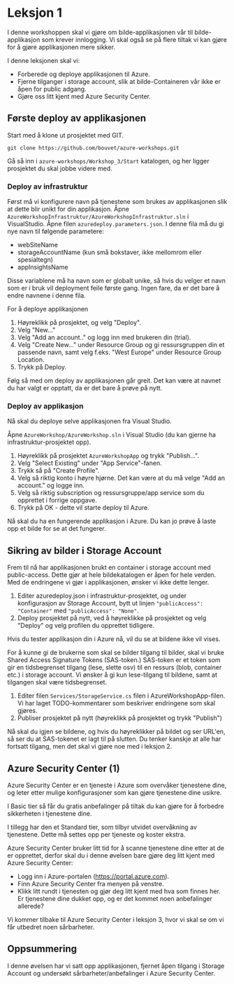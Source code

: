 # Leksjon 1

I denne workshoppen skal vi gjøre om bilde-applikasjonen vår til bilde-applikasjon som krever innlogging. Vi skal også se
på flere tiltak vi kan gjøre for å gjøre applikasjonen mere sikker.

I denne leksjonen skal vi:

- Forberede og deploye applikasjonen til Azure.
- Fjerne tilganger i storage account, slik at bilde-Containeren vår ikke er åpen for public adgang.
- Gjøre oss litt kjent med Azure Security Center.

## Første deploy av applikasjonen

Start med å klone ut prosjektet med GIT.

`git clone https://github.com/bouvet/azure-workshops.git`

Gå så inn i `azure-workshops/Workshop_3/Start` katalogen, og her ligger prosjektet du skal jobbe videre med.

### Deploy av infrastruktur

Først må vi konfigurere navn på tjenestene som brukes av applikasjonen slik at dette blir unikt for din applikasjon.
Åpne `AzureWorkshopInfrastruktur/AzureWorkshopInfrastruktur.sln` i VisualStudio. Åpne filen `azuredeploy.parameters.json`. I denne fila må du gi nye navn til følgende parametere:

- webSiteName
- storageAccountName (kun små bokstaver, ikke mellomrom eller spesialtegn)
- appInsightsName

Disse variablene må ha navn som er globalt unike, så hvis du velger et navn som er i bruk vil deployment feile første gang. Ingen fare, da er det bare å endre navnene i denne fila.

For å deploye applikasjonen

1. Høyreklikk på prosjektet, og velg "Deploy".
2. Velg "New..."
3. Velg "Add an account.." og logg inn med brukeren din (trial).
4. Velg "Create New..." under Resource Group og gi ressursgruppen din et passende navn, samt velg f.eks. "West Europe" under Resource Group Location.
5. Trykk på Deploy.

Følg så med om deploy av applikasjonen går greit. Det kan være at navnet du har valgt er opptatt, da er det bare å prøve på nytt.

### Deploy av applikasjon

Nå skal du deploye selve applikasjonen fra Visual Studio.

Åpne `AzureWorkshop/AzureWorkshop.sln` i Visual Studio (du kan gjerne ha infrastruktur-prosjektet opp).

1. Høyreklikk på prosjektet `AzureWorkshopApp` og trykk "Publish...".
2. Velg "Select Existing" under "App Service"-fanen.
3. Trykk så på "Create Profile".
4. Velg så riktig konto i høyre hjørne. Det kan være at du må velge "Add an account." og logge inn.
5. Velg så riktig subscription og ressursgruppe/app service som du opprettet i forrige oppgave.
6. Trykk på OK - dette vil starte deploy til Azure.

Nå skal du ha en fungerende applikasjon i Azure. Du kan jo prøve å laste opp et bilde for se at det fungerer.

## Sikring av bilder i Storage Account

Frem til nå har applikasjonen brukt en container i storage account med public-access. Dette gjør at hele bildekatalogen er åpen
for hele verden. Med de endringene vi gjør i applikasjonen, ønsker vi ikke dette lenger.

1. Editer azuredeploy.json i infrastruktur-prosjektet, og under konfigurasjon av Storage Account, bytt ut linjen
   `"publicAccess": "Container"` med `"publicAccess": "None"`.
2. Deploy prosjektet på nytt, ved å høyreklikke på prosjektet og velg "Deploy" og velg profilen du opprettet tidligere.

Hvis du tester applikasjon din i Azure nå, vil du se at bildene ikke vil vises.

For å kunne gi de brukerne som skal se bilder tilgang til bilder, skal vi bruke Shared Access Signature Tokens (SAS-token.) SAS-token er et token som gir en tidsbegrenset tilgang (lese, slette osv) til en ressurs (blob, container etc.) i storage account. Vi ønsker å gi kun lese-tilgang til bildene, samt at tilgangen skal være tidsbegrenset.

1. Editer filen `Services/StorageService.cs` filen i AzureWorkshopApp-filen. Vi har laget TODO-kommentarer som beskriver endringene
   som skal gjøres.
2. Publiser prosjektet på nytt (høyreklikk på prosjektet og trykk "Publish")

Nå skal du igjen se bildene, og hvis du høyreklikker på bildet og ser URL'en, så ser du at SAS-tokenet er lagt til på slutten. Du tenker
kanskje at alle har fortsatt tilgang, men det skal vi gjøre noe med i leksjon 2.

## Azure Security Center (1)

Azure Security Center er en tjeneste i Azure som overvåker tjenestene dine, og leter etter mulige konfigurasjoner som kan gjøre tjenestene
dine usikre.

I Basic tier så får du gratis anbefalinger på tiltak du kan gjøre for å forbedre sikkerheten i tjenestene dine.

I tillegg har den et Standard tier, som tilbyr utvidet overvåkning av tjenestene. Dette må settes opp per tjeneste og koster ekstra.

Azure Security Center bruker litt tid for å scanne tjenestene dine etter at de er opprettet, derfor skal du i denne øvelsen bare gjøre deg
litt kjent med Azure Security Center:

- Logg inn i Azure-portalen (https://portal.azure.com).
- Finn Azure Security Center fra menyen på venstre.
- Klikk litt rundt i tjenesten og gjør deg litt kjent med hva som finnes her. Er tjenestene dine dukket opp, og er det kommet noen anbefalinger allerede?

Vi kommer tilbake til Azure Security Center i leksjon 3, hvor vi skal se om vi får utbedret noen sårbarheter.

## Oppsummering

I denne øvelsen har vi satt opp applikasjonen, fjernet åpen tilgang i Storage Account og undersøkt sårbarheter/anbefalinger i Azure Security Center.
